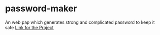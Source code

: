 # password-maker
An web pap which generates strong and complicated password to keep it safe
[Link for the Project](https://dugdug13.github.io/password-maker)

